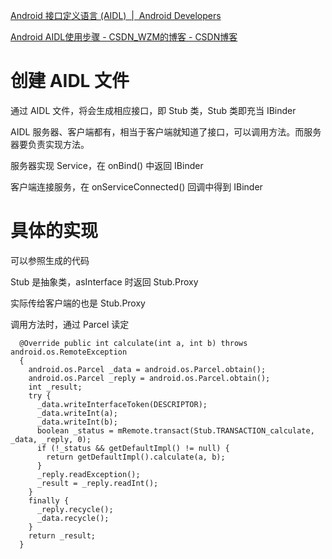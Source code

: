 [Android 接口定义语言 (AIDL)  |  Android Developers](https://developer.android.google.cn/guide/components/aidl#Defining)

[Android AIDL使用步骤 - CSDN_WZM的博客 - CSDN博客](https://blog.csdn.net/w296365959/article/details/79817203)

# 创建 AIDL 文件
通过 AIDL 文件，将会生成相应接口，即 Stub 类，Stub 类即充当 IBinder

AIDL 服务器、客户端都有，相当于客户端就知道了接口，可以调用方法。而服务器要负责实现方法。


服务器实现 Service，在 onBind() 中返回 IBinder

客户端连接服务，在 onServiceConnected() 回调中得到 IBinder

# 具体的实现
可以参照生成的代码

Stub 是抽象类，asInterface 时返回 Stub.Proxy

实际传给客户端的也是 Stub.Proxy

调用方法时，通过 Parcel 读定


      @Override public int calculate(int a, int b) throws android.os.RemoteException
      {
        android.os.Parcel _data = android.os.Parcel.obtain();
        android.os.Parcel _reply = android.os.Parcel.obtain();
        int _result;
        try {
          _data.writeInterfaceToken(DESCRIPTOR);
          _data.writeInt(a);
          _data.writeInt(b);
          boolean _status = mRemote.transact(Stub.TRANSACTION_calculate, _data, _reply, 0);
          if (!_status && getDefaultImpl() != null) {
            return getDefaultImpl().calculate(a, b);
          }
          _reply.readException();
          _result = _reply.readInt();
        }
        finally {
          _reply.recycle();
          _data.recycle();
        }
        return _result;
      }